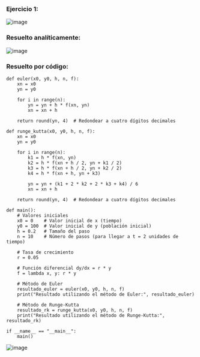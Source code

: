 ### Ejercicio 1:
![image](https://github.com/Jorge11Romero/Metodos-Numericos/assets/147437900/b835607f-a735-4b83-a0ec-f006cc1d4214)

### Resuelto analíticamente:

![image](https://github.com/Jorge11Romero/Metodos-Numericos/assets/147437900/d5b49d04-c783-4538-8499-19ebc48dca4f)


### Resuelto por código:

    def euler(x0, y0, h, n, f):
        xn = x0
        yn = y0
    
        for i in range(n):
            yn = yn + h * f(xn, yn)
            xn = xn + h
    
        return round(yn, 4)  # Redondear a cuatro dígitos decimales
    
    def runge_kutta(x0, y0, h, n, f):
        xn = x0
        yn = y0
    
        for i in range(n):
            k1 = h * f(xn, yn)
            k2 = h * f(xn + h / 2, yn + k1 / 2)
            k3 = h * f(xn + h / 2, yn + k2 / 2)
            k4 = h * f(xn + h, yn + k3)
    
            yn = yn + (k1 + 2 * k2 + 2 * k3 + k4) / 6
            xn = xn + h
    
        return round(yn, 4)  # Redondear a cuatro dígitos decimales
    
    def main():
        # Valores iniciales
        x0 = 0    # Valor inicial de x (tiempo)
        y0 = 100  # Valor inicial de y (población inicial)
        h = 0.2   # Tamaño del paso
        n = 10    # Número de pasos (para llegar a t = 2 unidades de tiempo)
    
        # Tasa de crecimiento
        r = 0.05
    
        # Función diferencial dy/dx = r * y
        f = lambda x, y: r * y
    
        # Método de Euler
        resultado_euler = euler(x0, y0, h, n, f)
        print("Resultado utilizando el método de Euler:", resultado_euler)
    
        # Método de Runge-Kutta
        resultado_rk = runge_kutta(x0, y0, h, n, f)
        print("Resultado utilizando el método de Runge-Kutta:", resultado_rk)
    
    if __name__ == "__main__":
        main()


![image](https://github.com/Jorge11Romero/Metodos-Numericos/assets/147437900/f6c67fb6-f1e0-47a0-a5fa-a1fb910ac6e9)
